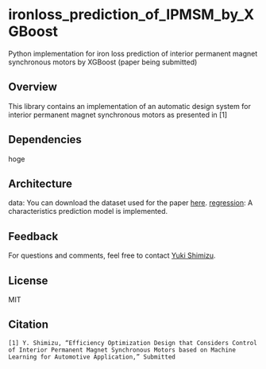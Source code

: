 # ironloss_prediction_of_IPMSM_by_XGBoost

Python implementation for iron loss prediction of interior permanent magnet synchronous motors by XGBoost (paper being submitted)

## Overview
This library contains an implementation of an automatic design system for interior permanent magnet synchronous motors as presented in [1]

## Dependencies
hoge

## Architecture
data: You can download the dataset used for the paper [here](https://ieee-dataport.org/documents/dataset-motor-parameters-ipmsm).
[regression](/regression.py): A characteristics prediction model is implemented.


## Feedback
For questions and comments, feel free to contact [Yuki Shimizu](yshimizu@fc.ritsumei.ac.jp).

## License
MIT

## Citation
```
[1] Y. Shimizu, “Efficiency Optimization Design that Considers Control of Interior Permanent Magnet Synchronous Motors based on Machine Learning for Automotive Application,” Submitted
```
